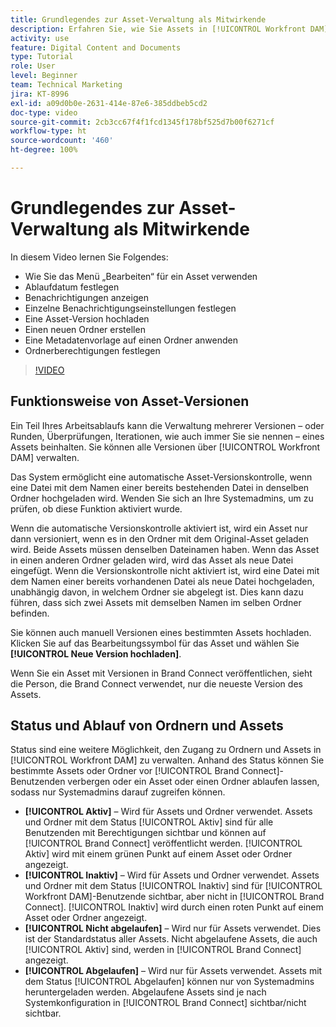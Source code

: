 ```yaml
---
title: Grundlegendes zur Asset-Verwaltung als Mitwirkende
description: Erfahren Sie, wie Sie Assets in [!UICONTROL Workfront DAM] verwalten können, um Ihren Arbeitsablauf zu verbessern.
activity: use
feature: Digital Content and Documents
type: Tutorial
role: User
level: Beginner
team: Technical Marketing
jira: KT-8996
exl-id: a09d0b0e-2631-414e-87e6-385ddbeb5cd2
doc-type: video
source-git-commit: 2cb3cc67f4f1fcd1345f178bf525d7b00f6271cf
workflow-type: ht
source-wordcount: '460'
ht-degree: 100%

---
```


# Grundlegendes zur Asset-Verwaltung als Mitwirkende

In diesem Video lernen Sie Folgendes:

* Wie Sie das Menü „Bearbeiten“ für ein Asset verwenden
* Ablaufdatum festlegen
* Benachrichtigungen anzeigen
* Einzelne Benachrichtigungseinstellungen festlegen
* Eine Asset-Version hochladen
* Einen neuen Ordner erstellen
* Eine Metadatenvorlage auf einen Ordner anwenden
* Ordnerberechtigungen festlegen

>[!VIDEO](https://video.tv.adobe.com/v/335256/?quality=12&learn=on)

## Funktionsweise von Asset-Versionen

Ein Teil Ihres Arbeitsablaufs kann die Verwaltung mehrerer Versionen – oder Runden, Überprüfungen, Iterationen, wie auch immer Sie sie nennen – eines Assets beinhalten. Sie können alle Versionen über [!UICONTROL Workfront DAM] verwalten.

Das System ermöglicht eine automatische Asset-Versionskontrolle, wenn eine Datei mit dem Namen einer bereits bestehenden Datei in denselben Ordner hochgeladen wird. Wenden Sie sich an Ihre Systemadmins, um zu prüfen, ob diese Funktion aktiviert wurde.

Wenn die automatische Versionskontrolle aktiviert ist, wird ein Asset nur dann versioniert, wenn es in den Ordner mit dem Original-Asset geladen wird. Beide Assets müssen denselben Dateinamen haben. Wenn das Asset in einen anderen Ordner geladen wird, wird das Asset als neue Datei eingefügt.
Wenn die Versionskontrolle nicht aktiviert ist, wird eine Datei mit dem Namen einer bereits vorhandenen Datei als neue Datei hochgeladen, unabhängig davon, in welchem Ordner sie abgelegt ist. Dies kann dazu führen, dass sich zwei Assets mit demselben Namen im selben Ordner befinden.

Sie können auch manuell Versionen eines bestimmten Assets hochladen. Klicken Sie auf das Bearbeitungssymbol für das Asset und wählen Sie **[!UICONTROL Neue Version hochladen]**.

Wenn Sie ein Asset mit Versionen in Brand Connect veröffentlichen, sieht die Person, die Brand Connect verwendet, nur die neueste Version des Assets.

## Status und Ablauf von Ordnern und Assets

Status sind eine weitere Möglichkeit, den Zugang zu Ordnern und Assets in [!UICONTROL Workfront DAM] zu verwalten. Anhand des Status können Sie bestimmte Assets oder Ordner vor [!UICONTROL Brand Connect]-Benutzenden verbergen oder ein Asset oder einen Ordner ablaufen lassen, sodass nur Systemadmins darauf zugreifen können.

* **[!UICONTROL Aktiv]** – Wird für Assets und Ordner verwendet. Assets und Ordner mit dem Status [!UICONTROL Aktiv] sind für alle Benutzenden mit Berechtigungen sichtbar und können auf [!UICONTROL Brand Connect] veröffentlicht werden. [!UICONTROL Aktiv] wird mit einem grünen Punkt auf einem Asset oder Ordner angezeigt.
* **[!UICONTROL Inaktiv]** – Wird für Assets und Ordner verwendet. Assets und Ordner mit dem Status [!UICONTROL Inaktiv] sind für [!UICONTROL Workfront DAM]-Benutzende sichtbar, aber nicht in [!UICONTROL Brand Connect]. [!UICONTROL Inaktiv] wird durch einen roten Punkt auf einem Asset oder Ordner angezeigt.
* **[!UICONTROL Nicht abgelaufen]** – Wird nur für Assets verwendet. Dies ist der Standardstatus aller Assets. Nicht abgelaufene Assets, die auch [!UICONTROL Aktiv] sind, werden in [!UICONTROL Brand Connect] angezeigt.
* **[!UICONTROL Abgelaufen]** – Wird nur für Assets verwendet. Assets mit dem Status [!UICONTROL Abgelaufen] können nur von Systemadmins heruntergeladen werden. Abgelaufene Assets sind je nach Systemkonfiguration in [!UICONTROL Brand Connect] sichtbar/nicht sichtbar.
